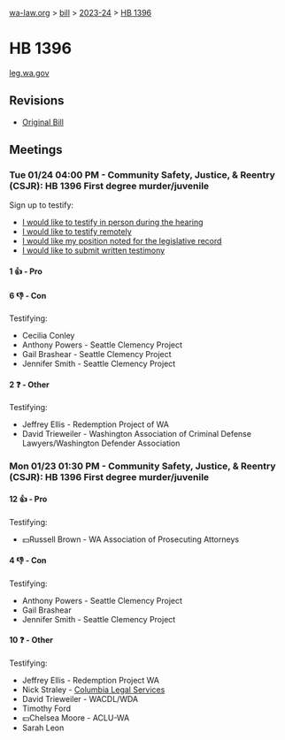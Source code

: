 [wa-law.org](/) > [bill](/bill/) > [2023-24](/bill/2023-24/) > [HB 1396](/bill/2023-24/hb/1396/)

# HB 1396
[leg.wa.gov](https://app.leg.wa.gov/billsummary?BillNumber=1396&Year=2023&Initiative=false)

## Revisions
* [Original Bill](1/)

## Meetings
### Tue 01/24 04:00 PM - Community Safety, Justice, & Reentry (CSJR): HB 1396 First degree murder/juvenile
Sign up to testify:
* [I would like to testify in person during the hearing](https://app.leg.wa.gov/csi/Testifier/Add?chamber=House&mId=30483&aId=150169&caId=20762&tId=1)
* [I would like to testify remotely](https://app.leg.wa.gov/csi/Testifier/Add?chamber=House&mId=30483&aId=150169&caId=20762&tId=2)
* [I would like my position noted for the legislative record](https://app.leg.wa.gov/csi/Testifier/Add?chamber=House&mId=30483&aId=150169&caId=20762&tId=3)
* [I would like to submit written testimony](https://app.leg.wa.gov/csi/Testifier/Add?chamber=House&mId=30483&aId=150169&caId=20762&tId=4)

#### 1 👍 - Pro

#### 6 👎 - Con
Testifying:
* Cecilia Conley
* Anthony Powers - Seattle Clemency Project
* Gail  Brashear - Seattle Clemency Project
* Jennifer  Smith - Seattle Clemency Project

#### 2 ❓ - Other
Testifying:
* Jeffrey  Ellis - Redemption Project of WA
* David Trieweiler - Washington Association of Criminal Defense Lawyers/Washington Defender Association

### Mon 01/23 01:30 PM - Community Safety, Justice, & Reentry (CSJR): HB 1396 First degree murder/juvenile
#### 12 👍 - Pro
Testifying:
* 💵Russell Brown - WA Association of Prosecuting Attorneys

#### 4 👎 - Con
Testifying:
* Anthony Powers - Seattle Clemency Project
* Gail Brashear
* Jennifer  Smith - Seattle Clemency Project

#### 10 ❓ - Other
Testifying:
* Jeffrey  Ellis - Redemption Project WA
* Nick Straley - [Columbia Legal Services](/org/columbia_legal_services/)
* David Trieweiler - WACDL/WDA
* Timothy Ford
* 💵Chelsea Moore - ACLU-WA
* Sarah Leon
